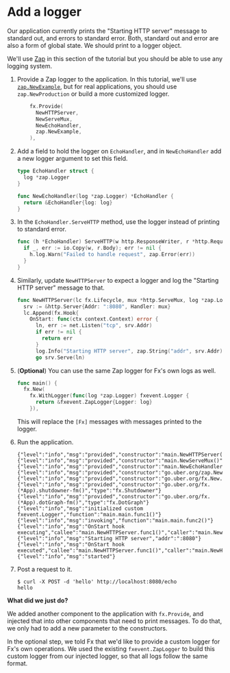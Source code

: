 # Add a logger

Our application currently prints
the "Starting HTTP server" message to standard out,
and errors to standard error.
Both, standard out and error are also a form of global state.
We should print to a logger object.

We'll use [Zap](https://pkg.go.dev/go.uber.org/zap) in this section of the tutorial
but you should be able to use any logging system.

1. Provide a Zap logger to the application.
   In this tutorial, we'll use [`zap.NewExample`](https://pkg.go.dev/go.uber.org/zap#NewExample),
   but for real applications, you should use `zap.NewProduction`
   or build a more customized logger.

   ```go mdox-exec='region ex/get-started/04-logger/main.go provides'
       fx.Provide(
         NewHTTPServer,
         NewServeMux,
         NewEchoHandler,
         zap.NewExample,
       ),
   ```

2. Add a field to hold the logger on `EchoHandler`,
   and in `NewEchoHandler` add a new logger argument to set this field.

   ```go mdox-exec='region ex/get-started/04-logger/main.go echo-init'
   type EchoHandler struct {
     log *zap.Logger
   }

   func NewEchoHandler(log *zap.Logger) *EchoHandler {
     return &EchoHandler{log: log}
   }
   ```

3. In the `EchoHandler.ServeHTTP` method,
   use the logger instead of printing to standard error.

   ```go mdox-exec='region ex/get-started/04-logger/main.go echo-serve'
   func (h *EchoHandler) ServeHTTP(w http.ResponseWriter, r *http.Request) {
     if _, err := io.Copy(w, r.Body); err != nil {
       h.log.Warn("Failed to handle request", zap.Error(err))
     }
   }
   ```

4. Similarly, update `NewHTTPServer` to expect a logger
   and log the "Starting HTTP server" message to that.

   ```go mdox-exec='region ex/get-started/04-logger/main.go http-server'
   func NewHTTPServer(lc fx.Lifecycle, mux *http.ServeMux, log *zap.Logger) *http.Server {
     srv := &http.Server{Addr: ":8080", Handler: mux}
     lc.Append(fx.Hook{
       OnStart: func(ctx context.Context) error {
         ln, err := net.Listen("tcp", srv.Addr)
         if err != nil {
           return err
         }
         log.Info("Starting HTTP server", zap.String("addr", srv.Addr))
         go srv.Serve(ln)
   ```

5. (**Optional**) You can use the same Zap logger for Fx's own logs as well.

   ```go mdox-exec='region ex/get-started/04-logger/main.go fx-logger'
   func main() {
     fx.New(
       fx.WithLogger(func(log *zap.Logger) fxevent.Logger {
         return &fxevent.ZapLogger{Logger: log}
       }),
   ```

   This will replace the `[Fx]` messages with messages printed to the logger.

6. Run the application.

   ```
   {"level":"info","msg":"provided","constructor":"main.NewHTTPServer()","type":"*http.Server"}
   {"level":"info","msg":"provided","constructor":"main.NewServeMux()","type":"*http.ServeMux"}
   {"level":"info","msg":"provided","constructor":"main.NewEchoHandler()","type":"*main.EchoHandler"}
   {"level":"info","msg":"provided","constructor":"go.uber.org/zap.NewExample()","type":"*zap.Logger"}
   {"level":"info","msg":"provided","constructor":"go.uber.org/fx.New.func1()","type":"fx.Lifecycle"}
   {"level":"info","msg":"provided","constructor":"go.uber.org/fx.(*App).shutdowner-fm()","type":"fx.Shutdowner"}
   {"level":"info","msg":"provided","constructor":"go.uber.org/fx.(*App).dotGraph-fm()","type":"fx.DotGraph"}
   {"level":"info","msg":"initialized custom fxevent.Logger","function":"main.main.func1()"}
   {"level":"info","msg":"invoking","function":"main.main.func2()"}
   {"level":"info","msg":"OnStart hook executing","callee":"main.NewHTTPServer.func1()","caller":"main.NewHTTPServer"}
   {"level":"info","msg":"Starting HTTP server","addr":":8080"}
   {"level":"info","msg":"OnStart hook executed","callee":"main.NewHTTPServer.func1()","caller":"main.NewHTTPServer","runtime":"6.292µs"}
   {"level":"info","msg":"started"}
   ```

7. Post a request to it.

   ```shell
   $ curl -X POST -d 'hello' http://localhost:8080/echo
   hello
   ```

**What did we just do?**

We added another component to the application with `fx.Provide`,
and injected that into other components that need to print messages.
To do that, we only had to add a new parameter to the constructors.

In the optional step,
we told Fx that we'd like to provide a custom logger for Fx's own operations.
We used the existing `fxevent.ZapLogger` to build this custom logger from our
injected logger, so that all logs follow the same format.
